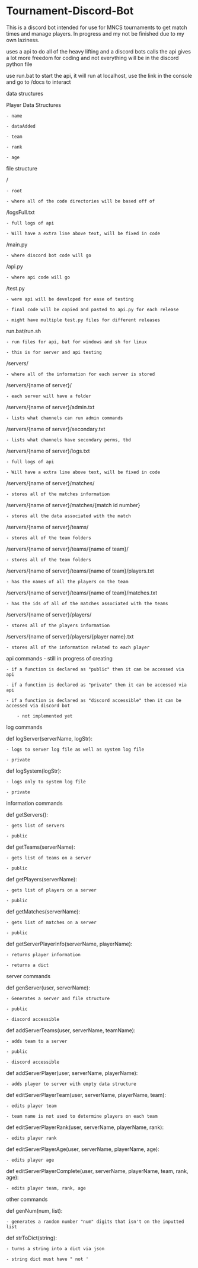 # Tournament-Discord-Bot
This is a discord bot intended for use for MNCS tournaments to get match times and manage players. In progress and my not be finished due to my own laziness.


uses a api to do all of the heavy lifting and a discord bots calls the api
gives a lot more freedom for coding and not everything will be in the discord python file


use run.bat to start the api, it will run at localhost, use the link in the console and go to /docs to interact

data structures

Player Data Structures

    - name
    
    - dataAdded
    
    - team
    
    - rank
    
    - age
    


file structure

/    

	- root
	
	- where all of the code directories will be based off of

/logsFull.txt  

	- full logs of api

    - Will have a extra line above text, will be fixed in code

/main.py  

	- where discord bot code will go

/api.py     

	- where api code will go

/test.py       

	- were api will be developed for ease of testing
	
	- final code will be copied and pasted to api.py for each release
	
	- might have multiple test.py files for different releases
													 
run.bat/run.sh

	- run files for api, bat for windows and sh for linux
	
	- this is for server and api testing
													 
/servers/   

	- where all of the information for each server is stored

/servers/{name of server}/         

	- each server will have a folder
	
/servers/{name of server}/admin.txt        

	- lists what channels can run admin commands
	
/servers/{name of server}/secondary.txt   

	- lists what channels have secondary perms, tbd

/servers/{name of server}/logs.txt 

	- full logs of api

    - Will have a extra line above text, will be fixed in code

/servers/{name of server}/matches/          

	- stores all of the matches information
	
/servers/{name of server}/matches/{match id number}   

	- stores all the data associated with the match

/servers/{name of server}/teams/                   

	- stores all of the team folders
	
/servers/{name of server}/teams/{name of team}/           

	- stores all of the team folders
	
/servers/{name of server}/teams/{name of team}/players.txt    

	- has the names of all the players on the team
	
/servers/{name of server}/teams/{name of team}/matches.txt    

	- has the ids of all of the matches associated with the teams

/servers/{name of server}/players/  

	- stores all of the players information
	
/servers/{name of server}/players/{player name}.txt   

	- stores all of the information related to each player



api commands - still in progress of creating

    - if a function is declared as "public" then it can be accessed via api

    - if a function is declared as "private" then it can be accessed via api

    - if a function is declared as "discord accessible" then it can be accessed via discord bot

        - not implemented yet


log commands 

def logServer(serverName, logStr): 

    - logs to server log file as well as system log file

    - private


def logSystem(logStr): 

    - logs only to system log file

    - private


information commands

def getServers(): 

    - gets list of servers

    - public

def getTeams(serverName): 

    - gets list of teams on a server

    - public

def getPlayers(serverName): 

    - gets list of players on a server

    - public

def getMatches(serverName): 
    
    - gets list of matches on a server

    - public

def getServerPlayerInfo(serverName, playerName): 

    - returns player information
    
    - returns a dict



server commands

def genServer(user, serverName): 

    - Generates a server and file structure

    - public

    - discord accessible

def addServerTeams(user, serverName, teamName): 

    - adds team to a server

    - public

    - discord accessible

def addServerPlayer(user, serverName, playerName): 

    - adds player to server with empty data structure

def editServerPlayerTeam(user, serverName, playerName, team): 

    - edits player team
    
    - team name is not used to determine players on each team

def editServerPlayerRank(user, serverName, playerName, rank): 

    - edits player rank

def editServerPlayerAge(user, serverName, playerName, age): 

    - edits player age

def editServerPlayerComplete(user, serverName, playerName, team, rank, age): 

    - edits player team, rank, age



other commands 

def genNum(num, list): 

    - generates a random number "num" digits that isn't on the inputted list

def strToDict(string): 

    - turns a string into a dict via json

    - string dict must have " not '
